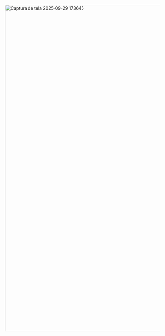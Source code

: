<img width="1917" height="1065" alt="Captura de tela 2025-09-29 173645" src="https://github.com/user-attachments/assets/eb8b93bc-0451-4cee-b523-b69194b1e063" />
